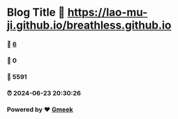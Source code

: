 # Blog Title :link: https://lao-mu-ji.github.io/breathless.github.io 
### :page_facing_up: [6](https://lao-mu-ji.github.io/breathless.github.io/tag.html) 
### :speech_balloon: 0 
### :hibiscus: 5591 
### :alarm_clock: 2024-06-23 20:30:26 
### Powered by :heart: [Gmeek](https://github.com/Meekdai/Gmeek)
